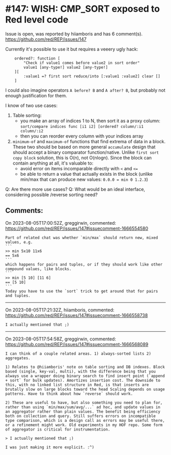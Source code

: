 
#147: WISH: CMP_SORT exposed to Red level code
================================================================================
Issue is open, was reported by hiiamboris and has 6 comment(s).
<https://github.com/red/REP/issues/147>

Currently it's possible to use it but requires a veeery ugly hack:
```
	ordered?: function [
		"Check if value1 comes before value2 in sort order"
		value1 [any-type!] value2 [any-type!]
	][
		:value1 =? first sort reduce/into [:value1 :value2] clear []
	]
```
I could also imagine operators `A before? B` and `A after? B`, but probably not enough justification for them.

I know of two use cases:
1. Table sorting:
   - you make an array of indices 1 to N, then sort it as a proxy column: `sort/compare indices func [i1 i2] [ordered? column/:i1 column/:i2`
   - then you can reorder every column with your indices array
2. `minimum-of` and `maximum-of` functions that find extrema of data in a block. These two should be based on more general `accumulate` design that should accept a binary comparator function/native. Unlike `first sort copy block` solution, this is O(n), not O(nlogn). Since the block can contain anything at all, it's valuable to:
   - avoid error on items incomparable directly with `<` and `<=`
   - be able to return a value that actually exists in the block (unlike min/max that can produce new values: `0.0.0 = min 0 1.2.3`)

Q: Are there more use cases? 
Q: What would be an ideal interface, considering possible /reverse sorting need?



Comments:
--------------------------------------------------------------------------------

On 2023-08-05T17:00:52Z, greggirwin, commented:
<https://github.com/red/REP/issues/147#issuecomment-1666554580>

    Part of related chat was whether `min/max` should return new, mixed values, e.g.
    ```
    >> min 5x10 11x6
    == 5x6
    ```
    which happens for pairs and tuples, or if they should work like other compound values, like blocks.
    ```
    >> min [5 10] [11 6]
    == [5 10]
    ```
    Today you have to use the `sort` trick to get around that for pairs and tuples.

--------------------------------------------------------------------------------

On 2023-08-05T17:21:32Z, hiiamboris, commented:
<https://github.com/red/REP/issues/147#issuecomment-1666558738>

    I actually mentioned that ;)

--------------------------------------------------------------------------------

On 2023-08-05T17:54:58Z, greggirwin, commented:
<https://github.com/red/REP/issues/147#issuecomment-1666568089>

    I can think of a couple related areas. 1) always-sorted lists 2) aggregates.
    
    1) Relates to @hiiamboris' note on table sorting and DB indexes. Block based (single, key-val, multi), with the difference being that you always use a wrapper doing binary search to find insert point (`append + sort` for bulk updates). Amortizes insertion cost. The downside to this, with no linked list structure in Red, is that inserts are brutally slow on large blocks toward the head Scaling depends on usage patterns. Have to think about how `reverse` should work.
    
    2) These are useful to have, but also something you need to plan for, rather than using `min/max/sum/avg/...` ad hoc, and update values in an aggregator rather than plain values. The benefit being efficiency both on collection and query. Still suffers errors on incompatible type comparison, which is a design call as errors may be useful there, or a refinement might work. Old experiments in my HOF repo. Some form of aggregator is critical for instrumentation.
    
    > I actually mentioned that ;)
    
    I was just making it more explicit. :^)

